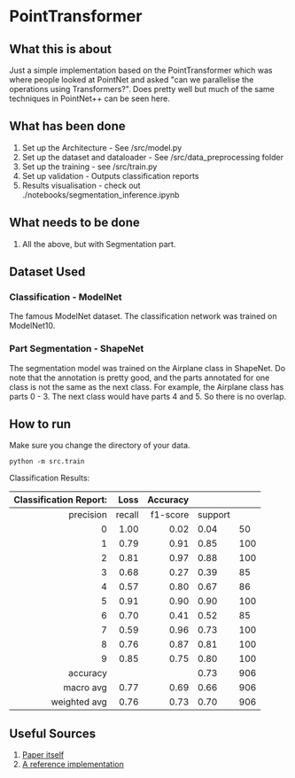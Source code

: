 # PointTransformer

## What this is about
Just a simple implementation based on the PointTransformer which was where people looked at PointNet and asked "can we parallelise the operations using Transformers?". Does pretty well but much of the same techniques in PointNet++ can be seen here. 

## What has been done 

1. Set up the Architecture - See /src/model.py
1. Set up the dataset and dataloader - See /src/data_preprocessing folder
1. Set up the training - see /src/train.py
1. Set up validation - Outputs classification reports
1. Results visualisation - check out ./notebooks/segmentation_inference.ipynb

## What needs to be done

1. All the above, but with Segmentation part. 

## Dataset Used

### Classification - ModelNet

The famous ModelNet dataset. The classification network was trained on ModelNet10.

### Part Segmentation - ShapeNet

The segmentation model was trained on the Airplane class in ShapeNet. Do note that the annotation is pretty good, and the parts annotated for one class is not the same as the next class. For example, the Airplane class has parts 0 - 3. The next class would have parts 4 and 5. So there is no overlap.  

## How to run 

Make sure you change the directory of your data.

```
python -m src.train
```

Classification Results:

| Classification Report: |   Loss | Accuracy |         |     |
|-----------------------:|-------:|---------:|---------|-----|
|              precision | recall | f1-score | support |     |
|                      0 |   1.00 |     0.02 | 0.04    | 50  |
| 1                      | 0.79   | 0.91     | 0.85    | 100 |
| 2                      | 0.81   | 0.97     | 0.88    | 100 |
| 3                      | 0.68   | 0.27     | 0.39    | 85  |
| 4                      | 0.57   | 0.80     | 0.67    | 86  |
| 5                      | 0.91   | 0.90     | 0.90    | 100 |
| 6                      | 0.70   | 0.41     | 0.52    | 85  |
| 7                      | 0.59   | 0.96     | 0.73    | 100 |
| 8                      | 0.76   | 0.87     | 0.81    | 100 |
| 9                      | 0.85   | 0.75     | 0.80    | 100 |
| accuracy               |        |          | 0.73    | 906 |
| macro avg              | 0.77   | 0.69     | 0.66    | 906 |
| weighted avg           | 0.76   | 0.73     | 0.70    | 906 |

## Useful Sources

1. [Paper itself](https://arxiv.org/abs/2012.09164)
1. [A reference implementation](https://github.com/qq456cvb/Point-Transformers/tree/master)